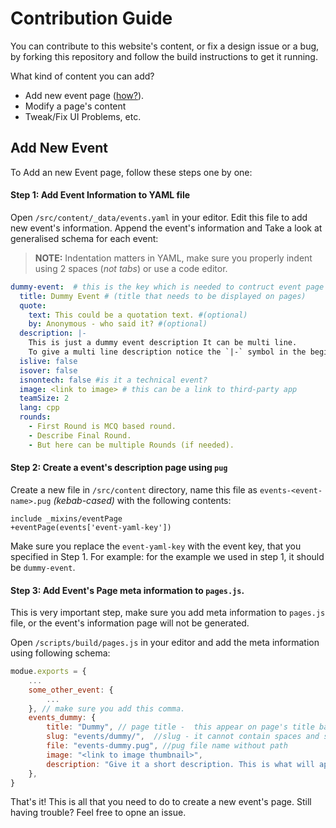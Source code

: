 # Contribution Guide
You can contribute to this website's content, or fix a design issue or a bug, by forking this repository and follow the build instructions to get it running.

What kind of content you can add?
- Add new event page ([how?](#add-new-event)).
- Modify a page's content
- Tweak/Fix UI Problems, etc.


## Add New Event

To Add an new Event page, follow these steps one by one:

#### Step 1: Add Event Information to YAML file

Open `/src/content/_data/events.yaml` in your editor. Edit this file to add new event's information. Append the event's information and Take a look at generalised schema for each event:

> **NOTE:** Indentation matters in YAML, make sure you properly indent using 2 spaces (*not tabs*) or use a code editor. 

```yaml
dummy-event:  # this is the key which is needed to contruct event page 
  title: Dummy Event # (title that needs to be displayed on pages)
  quote:
    text: This could be a quotation text. #(optional)
    by: Anonymous - who said it? #(optional)
  description: |-
    This is just a dummy event description It can be multi line.
    To give a multi line description notice the `|-` symbol in the beginning
  islive: false
  isover: false 
  isnontech: false #is it a technical event?
  image: <link to image> # this can be a link to third-party app
  teamSize: 2
  lang: cpp
  rounds:
    - First Round is MCQ based round.
    - Describe Final Round.
    - But here can be multiple Rounds (if needed).
```

#### Step 2: Create a event's description page using `pug`
Create a new file in `/src/content` directory,  name this file as `events-<event-name>.pug` _(kebab-cased)_ with the following contents:
```pug
include _mixins/eventPage
+eventPage(events['event-yaml-key']) 
```
Make sure you replace the `event-yaml-key` with the event key, that you specified in Step 1. For example: for the example we used in step 1, it should be `dummy-event`.

#### Step 3: Add Event's Page meta information to `pages.js`.

This is very important step, make sure you add meta information to `pages.js` file, or the event's information page will not be generated.

Open `/scripts/build/pages.js` in your editor and add the meta information using following schema:

```js
modue.exports = {
    ... 
    some_other_event: {
        ...
    }, // make sure you add this comma.
    events_dummy: {
        title: "Dummy", // page title -  this appear on page's title bar.
        slug: "events/dummy/",  //slug - it cannot contain spaces and special characters, use hyphen (-) instead of spaces
        file: "events-dummy.pug", //pug file name without path
        image: "<link to image thumbnail>",
        description: "Give it a short description. This is what will appear in search results in search engines."
    },
}
```

That's it! This is all that you need to do to create a new event's page. Still having trouble? Feel free to opne an issue.